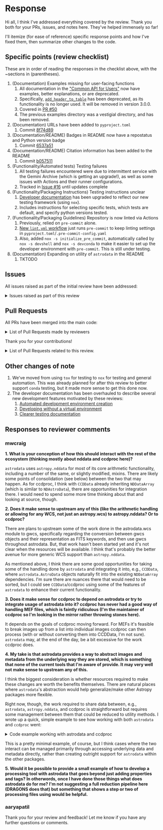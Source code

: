 # Response

Hi all, I think I've addressed everything covered by the review. Thank you both
for your PRs, issues, and notes here. They've helped immensely so far!

I'll itemize (for ease of reference) specific response points and how I've fixed them, then summarize other changes to the code.

## Specific points (review checklist)

These are in order of reading the responses in the checklist above, with the ~sections in (parentheses).

[api_short]: https://geminidrsoftware.github.io/astrodata/api_short.html
[add_header_to_table]: https://geminidrsoftware.github.io/astrodata/api/astrodata.add_header_to_table.html
[testing docs]: https://geminidrsoftware.github.io/astrodata/developer/index.html#run-the-tests
[lint workflow]: https://github.com/GeminiDRSoftware/astrodata/blob/main/.github/workflows/lint.yml

<!-- TODO: <details> & <summary> for this section -->

1. (Documentation) Examples missing for user-facing functions
    1. All documentation in the ["Common API for Users"][api_short] now have examples, better explanations, or are deprecated.
    2. Specifically, [`add_header_to_table`][add_header_to_table] has been deprecated, as its functionality is no longer used. It will be removed in version 3.0.0.
    3. Covered in [PR #50](https://github.com/GeminiDRSoftware/astrodata/pull/50)
    4. The previous examples directory was a vestigial directory, and has been removed.
2. (Documentation) URLs have been added to `pyproject.toml`
    1. Commit [8f74d89](https://github.com/GeminiDRSoftware/astrodata/commit/8f74d89)
3. (Documentation/README) Badges in README now have a repostatus and Python version badge
    1. Commit [6537a51](https://github.com/GeminiDRSoftware/astrodata/commit/6537a51)
4. (Documentation/README) Citation information has been added to the README
    1. Commit [b057511](https://github.com/GeminiDRSoftware/astrodata/commit/b057511)
5. (Functionality/Automated tests) Testing failures
    1. All testing failures encountered were due to intermittent service with the Gemini Archive (which is getting an upgrade!), as well as some issues with Actions and their runner configurations.
    2. Tracked in [Issue #16](https://github.com/GeminiDRSoftware/astrodata/commit/b057511) until updates complete
6. (Functionality/Packaging Instructions) Testing instructions unclear
    1. [Developer documentation][testing docs] has been upgraded to reflect our new testing framework (using `nox`).
    2. Includes instructions for selecting specific tests, which tests are default, and specify python versions tested.
7. (Functionality/Packaging Guidelines) Repository is now linted via Actions
    1. Previously, relied on `pre-commit` alone.
    2. [New `lint.yml` workflow][lint workflow] just runs `pre-commit` to keep linting settings in `pyproject.toml`/`.pre-commit-config.yaml`
    3. Also, added `nox -s initialize_pre_commit`, automatically called by `nox -s devshell` and `nox -s devconda` to make it easier to set up the developer environment with `pre-commit`. This is still under testing.
8. (Documentation) Expanding on utility of `astrodata` in the README
    1. TKTODO

## Issues
All issues raised as part of the initial review have been addressed:

<details>

<summary>Issues raised as part of this review</summary>

+ [Issue #18](https://github.com/GeminiDRSoftware/astrodata/issues/18)
+ [Issue #19](https://github.com/GeminiDRSoftware/astrodata/issues/19)
+ [Issue #22](https://github.com/GeminiDRSoftware/astrodata/issues/22)
+ [Issue #23](https://github.com/GeminiDRSoftware/astrodata/issues/23)
+ [Issue #25](https://github.com/GeminiDRSoftware/astrodata/issues/25)
+ [Issue #26](https://github.com/GeminiDRSoftware/astrodata/issues/26)
+ [Issue #27](https://github.com/GeminiDRSoftware/astrodata/issues/27)
+ [Issue #28](https://github.com/GeminiDRSoftware/astrodata/issues/28)
+ [Issue #29](https://github.com/GeminiDRSoftware/astrodata/issues/29)
+ [Issue #33](https://github.com/GeminiDRSoftware/astrodata/issues/33)

</details>

## Pull Requests

All PRs have been merged into the main code:

<details>

<summary>List of Pull Requests made by reviewers</summary>

+ [Pull Request #20](https://github.com/GeminiDRSoftware/astrodata/pull/20)
+ [Pull Request #21](https://github.com/GeminiDRSoftware/astrodata/pull/21)

</details>

Thank you for your contributions!

<details>

<summary>List of Pull Requests related to this review.</summary>

+ [Pull Request #24](https://github.com/GeminiDRSoftware/astrodata/pull/24)
+ [Pull Request #31](https://github.com/GeminiDRSoftware/astrodata/pull/31)
+ [Pull Request #32](https://github.com/GeminiDRSoftware/astrodata/pull/32)
+ [Pull Request #34](https://github.com/GeminiDRSoftware/astrodata/pull/34)
+ [Pull Request #38](https://github.com/GeminiDRSoftware/astrodata/pull/38)
+ [Pull Request #41](https://github.com/GeminiDRSoftware/astrodata/pull/41)
+ [Pull Request #46](https://github.com/GeminiDRSoftware/astrodata/pull/46)
+ [Pull Request #48](https://github.com/GeminiDRSoftware/astrodata/pull/48)
+ [Pull Request #50](https://github.com/GeminiDRSoftware/astrodata/pull/50)
+ [Pull Request #51](https://github.com/GeminiDRSoftware/astrodata/pull/51)
+ [Pull Request #53](https://github.com/GeminiDRSoftware/astrodata/pull/53)

</details>


## Other changes of note

[devshells]: https://geminidrsoftware.github.io/astrodata/developer/index.html#install-the-dependencies
[poetry devs]: https://geminidrsoftware.github.io/astrodata/developer/index.html#install-the-dependencies
[test docs]: https://geminidrsoftware.github.io/astrodata/developer/index.html#run-the-tests

1. We've moved from using `tox` for testing to `nox` for testing and general automation. This was already planned for after this review to better support `conda` testing, but it made more sense to get this done now.
2. The developer documentation has been overhauled to describe several new development features motivated by these reviews:
    1. [Automated development environment creation][devshells]
    2. [Developing without a virtual environment][poetry devs]
    3. [Clearer testing documentation][test docs]

## Responses to reviewer comments

### mwcraig

**1. What is your conception of how this should interact with the rest of the ecosystem (thinking mostly about nddata and ccdproc here)?**

`astrodata` uses `astropy.nddata` for most of its core arithmetic functionality, including a number of the same, or slightly modified, mixins. There are likely some points of consolidation (see below) between the two that may happen. As for ccdproc, I think with `CCDData` already inheriting `NDDataArray` (which is similar to `NDAstroData`), there are opportunities for integration there. I would need to spend some more time thinking about that and looking at source, though.

**2. Does it make sense to upstream any of this (like the arithmetic handling or allowing for any WCS, not just an astropy.wcs) to astropy.nddata? Or to ccdproc?**

There are plans to upstream some of the work done in the astrodata.wcs module to gwcs, specifically regarding the conversion between gwcs objects and their representation as FITS keywords, and then use gwcs throughout astrodata. But, that work hasn't been started yet and it's not clear when the resources will be available. I think that's probably the better avenue for more generic WCS support than `astropy.nddata`.

As mentioned above, I think there are some good opportunities for taking some of the handling done by `astrodata` and integrating it into, e.g., `CCDData`, where `astrodata.AstroData` objects naturally fit into the existing `NDDataArray` dependencies. I'm sure there are nuances there that would need to be sorted, but I could see `CCDData`/ccdproc using some of the features of `astrodata` to enhance their current functionality.

**3. Does it make sense for ccdproc to depend on astrodata or try to integrate usage of astrodata into it? ccdproc has never had a good way of handling MEF files, which is faintly ridiculous (I'm the maintainer of ccdproc so I'm looking in the mirror rather throwing stones here).**

It depends on the goals of ccdproc moving forward. For MEFs it's feasible to break images up from a list into individual images ccdproc can then process (with or without converting them into CCDData, I'm not sure). `astrodata` may, at the end of the day, be a bit excessive for the work ccdproc does.

**4. My take is that astrodata provides a way to abstract images and metadata from the underlying way they are stored, which is something that none of the current tools that I'm aware of provide. It may very well not make sense to upstream any of this.**

I think the biggest consideration is whether resources required to make these changes are worth the benefits themselves. There are natural places where `astrodata`'s abstraction would help generalize/make other Astropy packages more flexible.

Right now, though, the work required to share data between, e.g., `astrodata`, `astropy.nddata`, and ccdproc is straightforward but requires some management between them that could be reduced to utility methods. I wrote up a quick, simple example to see how working with both `astrodata` and `ccdproc` went:

<details>

<summary>Code example working with astrodata and ccdproc</summary>

```python
from astrodata import AstroData, create
from astropy.nddata import CCDData, NDData
from astropy.io import fits
import astropy.units as u
import numpy as np
import ccdproc

# Create a simple FITS file object with data and a header:
hdu = fits.PrimaryHDU(data=np.ones((100, 100)))
hdu.header["INSTRUME"] = "random_inst"
hdu.header["MODE"] = "random_mode"
hdu.header["UNIT"] = "adu"
hdu.header["EXPTIME"] = 5.0

# Create an AstroData object from the FITS file object:
ad = create(hdu)

# Access the underlying data and create a CCDData object:
ccd_image = CCDData(data=ad[0].data, unit=ad[0].hdr["UNIT"], meta=ad[0].hdr)

# Create a dark frame with the same shape as the data:
hdu_dark = fits.PrimaryHDU(data=np.random.random((100, 100)) * 10)
hdu_dark.header["INSTRUME"] = "random_inst"
hdu_dark.header["MODE"] = "random_dark_mode"
hdu_dark.header["UNIT"] = "adu"
hdu_dark.header["EXPTIME"] = 10.0

# Create an AstroData object from the FITS file object:
ad_dark = create(hdu_dark)

# Access the underlying data and create a CCDData object:
dark = CCDData(
    ad_dark[0].data,
    unit=ad_dark[0].hdr["UNIT"],
    meta=ad_dark[0].hdr,
)

# Subtract the dark frame from the data:
ccd_dark_subtracted = ccdproc.subtract_dark(
    ccd_image,
    dark,
    dark_exposure=dark.header["EXPTIME"] * u.s,
    data_exposure=ccd_image.header["EXPTIME"] * u.s,
)

```

</details>

This is a pretty minimal example, of course, but I think cases where the two interact can be managed primarily through accessing underlying data and metadata directly, rather than creating outright support for `astrodata` within the other packages.

**5. Would it be possible to provide a small example of how to develop a processing tool with astrodata that goes beyond just adding properties and tags? In otherwords, once I have done those things what does astrodata do for me? I'm not suggesting a full reduction pipeline here (DRAGONS does that) but something that shows a step or two of processing files using would be helpful.**

### aaryapatil

Thank you for your review and feedback! Let me know if you have any further questions or comments.
